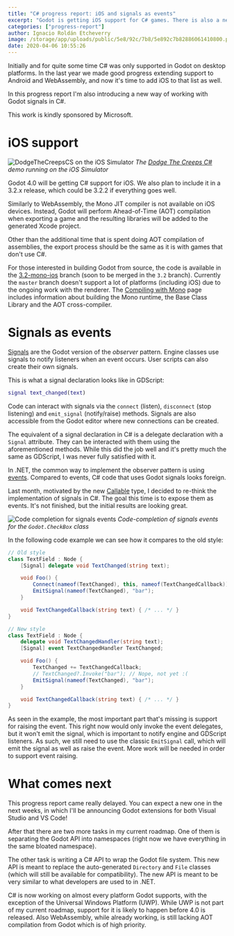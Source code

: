 ```yaml
---
title: "C# progress report: iOS and signals as events"
excerpt: "Godot is getting iOS support for C# games. There is also a new system for using Godot signals as C# events."
categories: ["progress-report"]
author: Ignacio Roldán Etcheverry
image: /storage/app/uploads/public/5e8/92c/7b8/5e892c7b82886061410800.png
date: 2020-04-06 10:55:26
---
```


Initially and for quite some time C# was only supported in Godot on desktop platforms. In the last year we made good progress extending support to Android and WebAssembly, and now it's time to add iOS to that list as well.

In this progress report I'm also introducing a new way of working with Godot signals in C#.

This work is kindly sponsored by Microsoft.

# iOS support

![DodgeTheCreepsCS on the iOS Simulator](/storage/app/media/mono/csharp_dodgethecreeps_ios_sim.png)
_The [Dodge The Creeps C#](https://github.com/godotengine/godot-demo-projects/tree/master/mono/dodge_the_creeps) demo running on the iOS Simulator_

Godot 4.0 will be getting C# support for iOS. We also plan to include it in a 3.2.x release, which could be 3.2.2 if everything goes well.

Similarly to WebAssembly, the Mono JIT compiler is not available on iOS devices. Instead, Godot will perform Ahead-of-Time (AOT) compilation when exporting a game and the resulting libraries will be added to the generated Xcode project.

Other than the additional time that is spent doing AOT compilation of assemblies, the export process should be the same as it is with games that don't use C#.

For those interested in building Godot from source, the code is available in the [3.2-mono-ios](https://github.com/godotengine/godot/tree/3.2-mono-ios) branch (soon to be merged in the `3.2` branch). Currently the `master` branch doesn't support a lot of platforms (including iOS) due to the ongoing work with the renderer.
The [Compiling with Mono](https://docs.godotengine.org/en/latest/development/compiling/compiling_with_mono.html) page includes information about building the Mono runtime, the Base Class Library and the AOT cross-compiler.

# Signals as events

[Signals](https://docs.godotengine.org/en/latest/getting_started/step_by_step/signals.html) are the Godot version of the _observer_ pattern. Engine classes use signals to notify listeners when an event occurs. User scripts can also create their own signals.

This is what a signal declaration looks like in GDScript:

```gd
signal text_changed(text)
```

Code can interact with signals via the `connect` (listen), `disconnect` (stop listening) and `emit_signal` (notify/raise) methods. Signals are also accessible from the Godot editor where new connections can be created.

The equivalent of a signal declaration in C# is a delegate declaration with a `Signal` attribute. They can be interacted with them using the aforementioned methods. While this did the job well and it's pretty much the same as GDScript, I was never fully satisfied with it.

In .NET, the common way to implement the observer pattern is using [events](https://docs.microsoft.com/en-us/dotnet/standard/events/). Compared to events, C# code that uses Godot signals looks foreign.

Last month, motivated by the new [Callable](https://godotengine.org/article/core-refactoring-progress-report-1) type, I decided to re-think the implementation of signals in C#. The goal this time is to expose them as events. It's not finished, but the initial results are looking great.

![Code completion for signals events](/storage/app/media/mono/csharp_signals_as_events.png)
_Code-completion of signals events for the `Godot.CheckBox` class_

In the following code example we can see how it compares to the old style:

```cs
// Old style
class TextField : Node {
    [Signal] delegate void TextChanged(string text);

    void Foo() {
        Connect(nameof(TextChanged), this, nameof(TextChangedCallback));
        EmitSignal(nameof(TextChanged), "bar");
    }

    void TextChangedCallback(string text) { /* ... */ }
}

// New style
class TextField : Node {
    delegate void TextChangedHandler(string text);
    [Signal] event TextChangedHandler TextChanged;

    void Foo() {
        TextChanged += TextChangedCallback;
        // TextChanged?.Invoke("bar"); // Nope, not yet :(
        EmitSignal(nameof(TextChanged), "bar");
    }

    void TextChangedCallback(string text) { /* ... */ }
}
```

As seen in the example, the most important part that's missing is support for raising the event. This right now would only invoke the event delegates, but it won't emit the signal, which is important to notify engine and GDScript listeners. As such, we still need to use the classic `EmitSignal` call, which will emit the signal as well as raise the event. More work will be needed in order to support event raising.

# What comes next

This progress report came really delayed. You can expect a new one in the next weeks, in which I'll be announcing Godot extensions for both Visual Studio and VS Code!

After that there are two more tasks in my current roadmap. One of them is separating the Godot API into namespaces (right now we have everything in the same bloated namespace).

The other task is writing a C# API to wrap the Godot file system. This new API is meant to replace the auto-generated `Directory` and `File` classes (which will still be available for compatibility). The new API is meant to be very similar to what developers are used to in .NET.

C# is now working on almost every platform Godot supports, with the exception of the Universal Windows Platform (UWP). While UWP is not part of my current roadmap, support for it is likely to happen before 4.0 is released. Also WebAssembly, while already working, is still lacking AOT compilation from Godot which is of high priority.
